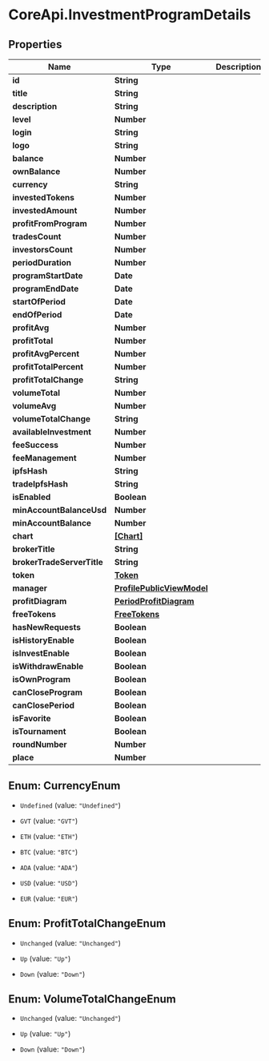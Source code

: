 # CoreApi.InvestmentProgramDetails

## Properties
Name | Type | Description | Notes
------------ | ------------- | ------------- | -------------
**id** | **String** |  | [optional] 
**title** | **String** |  | [optional] 
**description** | **String** |  | [optional] 
**level** | **Number** |  | [optional] 
**login** | **String** |  | [optional] 
**logo** | **String** |  | [optional] 
**balance** | **Number** |  | [optional] 
**ownBalance** | **Number** |  | [optional] 
**currency** | **String** |  | [optional] 
**investedTokens** | **Number** |  | [optional] 
**investedAmount** | **Number** |  | [optional] 
**profitFromProgram** | **Number** |  | [optional] 
**tradesCount** | **Number** |  | [optional] 
**investorsCount** | **Number** |  | [optional] 
**periodDuration** | **Number** |  | [optional] 
**programStartDate** | **Date** |  | [optional] 
**programEndDate** | **Date** |  | [optional] 
**startOfPeriod** | **Date** |  | [optional] 
**endOfPeriod** | **Date** |  | [optional] 
**profitAvg** | **Number** |  | [optional] 
**profitTotal** | **Number** |  | [optional] 
**profitAvgPercent** | **Number** |  | [optional] 
**profitTotalPercent** | **Number** |  | [optional] 
**profitTotalChange** | **String** |  | [optional] 
**volumeTotal** | **Number** |  | [optional] 
**volumeAvg** | **Number** |  | [optional] 
**volumeTotalChange** | **String** |  | [optional] 
**availableInvestment** | **Number** |  | [optional] 
**feeSuccess** | **Number** |  | [optional] 
**feeManagement** | **Number** |  | [optional] 
**ipfsHash** | **String** |  | [optional] 
**tradeIpfsHash** | **String** |  | [optional] 
**isEnabled** | **Boolean** |  | [optional] 
**minAccountBalanceUsd** | **Number** |  | [optional] 
**minAccountBalance** | **Number** |  | [optional] 
**chart** | [**[Chart]**](Chart.md) |  | [optional] 
**brokerTitle** | **String** |  | [optional] 
**brokerTradeServerTitle** | **String** |  | [optional] 
**token** | [**Token**](Token.md) |  | [optional] 
**manager** | [**ProfilePublicViewModel**](ProfilePublicViewModel.md) |  | [optional] 
**profitDiagram** | [**PeriodProfitDiagram**](PeriodProfitDiagram.md) |  | [optional] 
**freeTokens** | [**FreeTokens**](FreeTokens.md) |  | [optional] 
**hasNewRequests** | **Boolean** |  | [optional] 
**isHistoryEnable** | **Boolean** |  | [optional] 
**isInvestEnable** | **Boolean** |  | [optional] 
**isWithdrawEnable** | **Boolean** |  | [optional] 
**isOwnProgram** | **Boolean** |  | [optional] 
**canCloseProgram** | **Boolean** |  | [optional] 
**canClosePeriod** | **Boolean** |  | [optional] 
**isFavorite** | **Boolean** |  | [optional] 
**isTournament** | **Boolean** |  | [optional] 
**roundNumber** | **Number** |  | [optional] 
**place** | **Number** |  | [optional] 


<a name="CurrencyEnum"></a>
## Enum: CurrencyEnum


* `Undefined` (value: `"Undefined"`)

* `GVT` (value: `"GVT"`)

* `ETH` (value: `"ETH"`)

* `BTC` (value: `"BTC"`)

* `ADA` (value: `"ADA"`)

* `USD` (value: `"USD"`)

* `EUR` (value: `"EUR"`)




<a name="ProfitTotalChangeEnum"></a>
## Enum: ProfitTotalChangeEnum


* `Unchanged` (value: `"Unchanged"`)

* `Up` (value: `"Up"`)

* `Down` (value: `"Down"`)




<a name="VolumeTotalChangeEnum"></a>
## Enum: VolumeTotalChangeEnum


* `Unchanged` (value: `"Unchanged"`)

* `Up` (value: `"Up"`)

* `Down` (value: `"Down"`)




